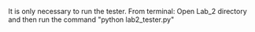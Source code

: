 It is only necessary to run the tester.
From terminal: Open Lab_2 directory and then run the command "python lab2_tester.py"
